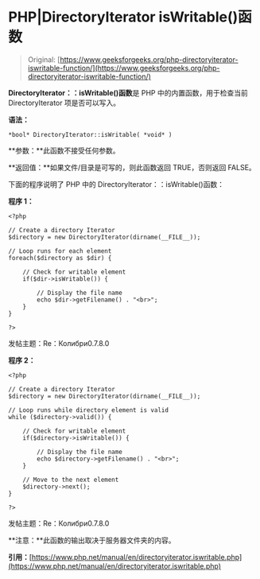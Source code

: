 # PHP|DirectoryIterator isWritable()函数

> Original: [https://www.geeksforgeeks.org/php-directoryiterator-iswritable-function/](https://www.geeksforgeeks.org/php-directoryiterator-iswritable-function/)

**DirectoryIterator：：isWritable()函数**是 PHP 中的内置函数，用于检查当前 DirectoryIterator 项是否可以写入。

**语法：**

```
*bool* DirectoryIterator::isWritable( *void* )
```

**参数：**此函数不接受任何参数。

**返回值：**如果文件/目录是可写的，则此函数返回 TRUE，否则返回 FALSE。

下面的程序说明了 PHP 中的 DirectoryIterator：：isWritable()函数：

**程序 1：**

```
<?php

// Create a directory Iterator
$directory = new DirectoryIterator(dirname(__FILE__));

// Loop runs for each element
foreach($directory as $dir) {

    // Check for writable element
    if($dir->isWritable()) {

        // Display the file name
        echo $dir->getFilename() . "<br>";
    }
}

?>
```

发帖主题：Re：Колибри0.7.8.0

**程序 2：**

```
<?php

// Create a directory Iterator
$directory = new DirectoryIterator(dirname(__FILE__));

// Loop runs while directory element is valid
while ($directory->valid()) {

    // Check for writable element
    if($directory->isWritable()) {

        // Display the file name
        echo $directory->getFilename() . "<br>";
    }

    // Move to the next element
    $directory->next();
}

?>
```

发帖主题：Re：Колибри0.7.8.0

**注意：**此函数的输出取决于服务器文件夹的内容。

**引用：**[https://www.php.net/manual/en/directoryiterator.iswritable.php](https://www.php.net/manual/en/directoryiterator.iswritable.php)